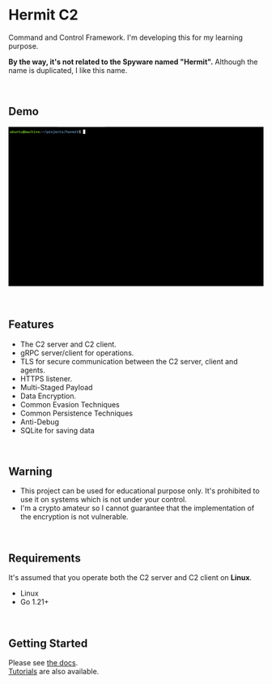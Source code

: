 # Hermit C2

Command and Control Framework. 
I'm developing this for my learning purpose.  

**By the way, it's not related to the Spyware named "Hermit".** Although the name is duplicated, I like this name.  

<br />

## Demo

![demo](assets/hermit_demo.gif)

<br />

## Features

- The C2 server and C2 client.
- gRPC server/client for operations.
- TLS for secure communication between the C2 server, client and agents.
- HTTPS listener.
- Multi-Staged Payload
- Data Encryption.
- Common Evasion Techniques
- Common Persistence Techniques
- Anti-Debug
- SQLite for saving data

<br />

## Warning

- This project can be used for educational purpose only. It's prohibited to use it on systems which is not under your control.
- I'm a crypto amateur so I cannot guarantee that the implementation of the encryption is not vulnerable.

<br />

## Requirements

It's assumed that you operate both the C2 server and C2 client on **Linux**.

- Linux
- Go 1.21+

<br />

## Getting Started

Please see [the docs](https://hermit.hdks.org/getting-started/).  
[Tutorials](https://hermit.hdks.org/tutorials/simple-implant-beacon/) are also available.  
